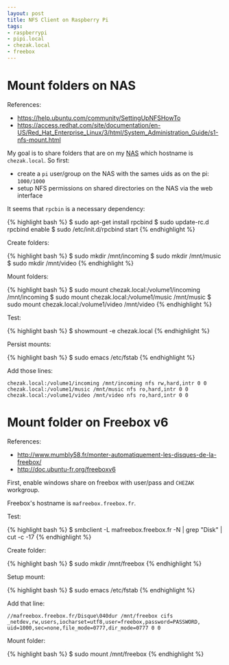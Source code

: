 ```yaml
---
layout: post
title: NFS Client on Raspberry Pi
tags:
- raspberrypi
- pipi.local
- chezak.local
- freebox
---
```


Mount folders on NAS
====================

References:

- <https://help.ubuntu.com/community/SettingUpNFSHowTo>
- <https://access.redhat.com/site/documentation/en-US/Red_Hat_Enterprise_Linux/3/html/System_Administration_Guide/s1-nfs-mount.html>

My goal is to share folders that are on my [NAS](http://www.synology.com/) which hostname is `chezak.local`. So first:

- create a `pi` user/group on the NAS with the sames uids as on the pi: `1000/1000`
- setup NFS permissions on shared directories on the NAS via the web interface

It seems that `rpcbin` is a necessary dependency:

{% highlight bash %}
$ sudo apt-get install rpcbind
$ sudo update-rc.d rpcbind enable
$ sudo /etc/init.d/rpcbind start
{% endhighlight %}

Create folders:

{% highlight bash %}
$ sudo mkdir /mnt/incoming
$ sudo mkdir /mnt/music
$ sudo mkdir /mnt/video
{% endhighlight %}

Mount folders:

{% highlight bash %}
$ sudo mount chezak.local:/volume1/incoming /mnt/incoming
$ sudo mount chezak.local:/volume1/music /mnt/music
$ sudo mount chezak.local:/volume1/video /mnt/video
{% endhighlight %}

Test:

{% highlight bash %}
$ showmount -e chezak.local
{% endhighlight %}

Persist mounts:

{% highlight bash %}
$ sudo emacs /etc/fstab
{% endhighlight %}

Add those lines:

```
chezak.local:/volume1/incoming /mnt/incoming nfs rw,hard,intr 0 0
chezak.local:/volume1/music /mnt/music nfs ro,hard,intr 0 0
chezak.local:/volume1/video /mnt/video nfs ro,hard,intr 0 0
```

Mount folder on Freebox v6
==========================

References:

- <http://www.mumbly58.fr/monter-automatiquement-les-disques-de-la-freebox/>
- <http://doc.ubuntu-fr.org/freeboxv6>

First, enable windows share on freebox with user/pass and `CHEZAK` workgroup.

Freebox's hostname is `mafreebox.freebox.fr`.

Test:

{% highlight bash %}
$ smbclient -L mafreebox.freebox.fr -N | grep "Disk" | cut -c -17
{% endhighlight %}

Create folder:

{% highlight bash %}
$ sudo mkdir /mnt/freebox
{% endhighlight %}

Setup mount:

{% highlight bash %}
$ sudo emacs /etc/fstab
{% endhighlight %}

Add that line:

```
//mafreebox.freebox.fr/Disque\040dur /mnt/freebox cifs _netdev,rw,users,iocharset=utf8,user=freebox,password=PASSWORD, uid=1000,sec=none,file_mode=0777,dir_mode=0777 0 0
```

Mount folder:

{% highlight bash %}
$ sudo mount /mnt/freebox
{% endhighlight %}
